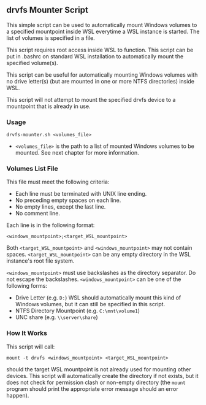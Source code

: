 ## drvfs Mounter Script

This simple script can be used to automatically mount Windows volumes to a specified mountpoint inside WSL everytime a WSL instance is started. The list of volumes is specified in a file.

This script requires root access inside WSL to function. This script can be put in .bashrc on standard WSL installation to automatically mount the specified volume(s).

This script can be useful for automatically mounting Windows volumes with no drive letter(s) (but are mounted in one or more NTFS directories) inside WSL.

This script will not attempt to mount the specified drvfs device to a mountpoint that is already in use.

### Usage

`drvfs-mounter.sh <volumes_file>`

* `<volumes_file>`
 is the path to a list of mounted Windows volumes to be mounted. See next chapter for more information.

### Volumes List File

This file must meet the following criteria:

* Each line must be terminated with UNIX line ending.
* No preceding empty spaces on each line.
* No empty lines, except the last line.
* No comment line.

Each line is in the following format:

`<windows_mountpoint>;<target_WSL_mountpoint>`

Both `<target_WSL_mountpoint>` and `<windows_mountpoint>` may not contain spaces. `<target_WSL_mountpoint>` can be any empty directory in the WSL instance's root file system.

`<windows_mountpoint>` must use backslashes as the directory separator. Do not escape the backslashes. `<windows_mountpoint>` can be one of the following forms:

* Drive Letter (e.g. `D:`)
 WSL should automatically mount this kind of Windows volumes, but it can still be specified in this script.
* NTFS Directory Mountpoint (e.g. `C:\mnt\volume1`)
* UNC share (e.g. `\\server\share`)

### How It Works

This script will call:  

`mount -t drvfs <windows_mountpoint> <target_WSL_mountpoint>`  

should the target WSL mountpoint is not already used for mounting other devices. This script will automatically create the directory if not exists, but it does not check for permission clash or non-empty directory (the `mount` program should print the appropriate error message should an error happen).

